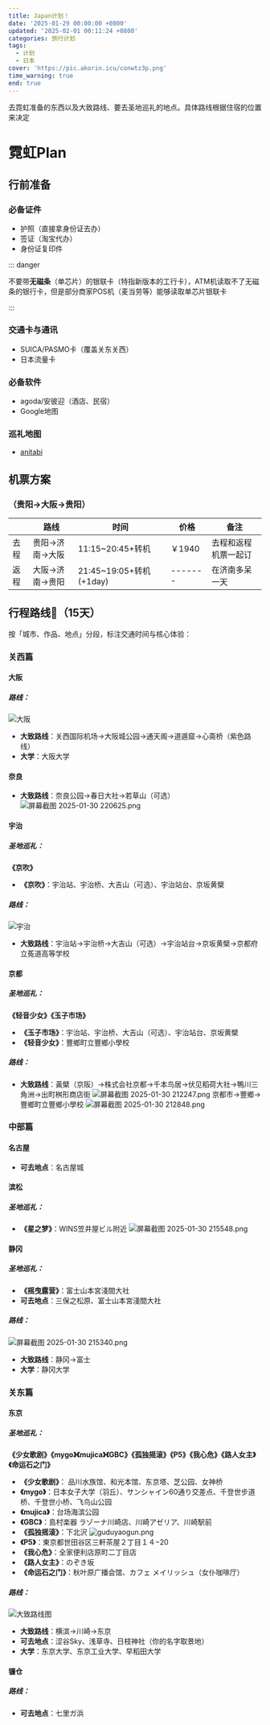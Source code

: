 ```yaml
---
title: Japan计划！
date: '2025-01-29 00:00:00 +0800'
updated: '2025-02-01 00:11:24 +0800'
categories: 旅行计划
tags:
  - 计划
  - 日本
cover: 'https://pic.akorin.icu/conwtz3p.png'
time_warning: true
end: true
---
```


去霓虹准备的东西以及大致路线、要去圣地巡礼的地点。具体路线根据住宿的位置来决定

<!-- more -->

# 霓虹Plan

## 行前准备
### 必备证件
- 护照（直接拿身份证去办）
- 签证（淘宝代办）
- 身份证复印件

::: danger

不要带**无磁条**（单芯片）的银联卡（特指新版本的工行卡），ATM机读取不了无磁条的银行卡，但是部分商家POS机（麦当劳等）能够读取单芯片银联卡

:::

### 交通卡与通讯
- SUICA/PASMO卡（覆盖关东关西）
- 日本流量卡

### 必备软件
- agoda/安彼迎（酒店、民宿）
- Google地图

### 巡礼地图
- [anitabi](https://anitabi.cn/)

## 机票方案
### （贵阳→大阪→贵阳）
|      | 路线           | 时间                    | 价格    | 备注                 |
| ---- | -------------- | ----------------------- | ------- | -------------------- |
| 去程 | 贵阳→济南→大阪 | 11:15~20:45+转机        | ￥1940  | 去程和返程机票一起订 |
| 返程 | 大阪→济南→贵阳 | 21:45~19:05+转机(+1day) | ------- | 在济南多呆一天       |

## 行程路线📅（15天）
按「城市、作品、地点」分段，标注交通时间与核心体验：

### 关西篇
#### 大阪
##### 路线：
![大阪](https://www.helloimg.com/i/2025/01/30/679b70e66e19d.png)
- **大致路线**：关西国际机场→大阪城公园→通天阁→道遁窟→心斋桥（紫色路线）
- **大学**：大阪大学

#### 奈良
- **大致路线**：奈良公园→春日大社→若草山（可选）
![屏幕截图 2025-01-30 220625.png](https://www.helloimg.com/i/2025/01/30/679b863c57495.png)

#### 宇治
##### 圣地巡礼：
**《京吹》**
- **《京吹》**：宇治站、宇治桥、大吉山（可选）、宇治站台、京坂黄檗
##### 路线：
![宇治](https://www.helloimg.com/i/2025/01/30/679b7649abfc1.png)
- **大致路线**：宇治站→宇治桥→大吉山（可选）→宇治站台→京坂黄檗→京都府立菟道高等学校

#### 京都
##### 圣地巡礼：
**《轻音少女》《玉子市场》**
- **《玉子市场》**：宇治站、宇治桥、大吉山（可选）、宇治站台、京坂黄檗
- **《轻音少女》**：豐鄉町立豐鄉小學校
##### 路线：
- **大致路线**：黃檗（京阪）→株式会社京都→千本鸟居→伏见稻荷大社→鴨川三角洲→出町桝形商店街
![屏幕截图 2025-01-30 212247.png](https://www.helloimg.com/i/2025/01/30/679b7bfeb6a9d.png)
京都市→豐鄉→豐鄉町立豐鄉小學校
![屏幕截图 2025-01-30 212848.png](https://www.helloimg.com/i/2025/01/30/679b7d5fa7fe9.png)
### 中部篇
#### 名古屋
- **可去地点**：名古屋城

#### 滨松
##### 圣地巡礼：
- **《星之梦》**：WINS笠井屋ビル附近
![屏幕截图 2025-01-30 215548.png](https://www.helloimg.com/i/2025/01/30/679b83a76bb50.png)

#### 静冈
##### 圣地巡礼：
- **《摇曳露营》**：富士山本宮淺間大社
- **可去地点**：三保之松原、富士山本宮淺間大社
##### 路线：
![屏幕截图 2025-01-30 215340.png](https://www.helloimg.com/i/2025/01/30/679b833c0afe5.png)
- **大致路线**：静冈→富士
- **大学**：静冈大学

### 关东篇
#### 东京
##### 圣地巡礼：
**《少女歌剧》《mygo》《mujica》《GBC》《孤独摇滚》《P5》《我心危》《路人女主》《命运石之门》**
- **《少女歌剧》**： 品川水族馆、和光本馆、东京塔、芝公园、女神桥
- **《mygo》**：日本女子大学（羽丘）、サンシャイン60通り交差点、千登世步道桥、千登世小桥、飞鸟山公园
- **《mujica》**：台场海滨公园
- **《GBC》**：島村楽器 ラゾーナ川崎店、川崎アゼリア、川崎駅前
- **《孤独摇滚》**：下北沢
![guduyaogun.png](https://www.helloimg.com/i/2025/01/30/679b549cefea6.png)
- **《P5》**：東京都世田谷区三軒茶屋２丁目１４−20
- **《我心危》**：全家便利店原町二丁目店
- **《路人女主》**：のぞき坂
- **《命运石之门》**：秋叶原广播会馆、カフェ メイリッシュ（女仆咖啡厅）

##### 路线：
![大致路线图](https://www.helloimg.com/i/2025/01/30/679b6348e6b97.png)
- **大致路线**：横滨→川崎→东京
- **可去地点**：涩谷Sky、浅草寺、日枝神社（你的名字取景地）
- **大学**：东京大学、东京工业大学、早稻田大学

#### 镰仓
##### 路线：
- **可去地点**：七里ガ浜
